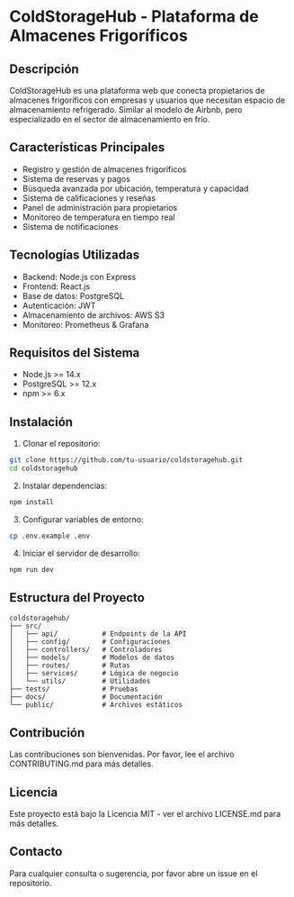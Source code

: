 # ColdStorageHub - Plataforma de Almacenes Frigoríficos

## Descripción
ColdStorageHub es una plataforma web que conecta propietarios de almacenes frigoríficos con empresas y usuarios que necesitan espacio de almacenamiento refrigerado. Similar al modelo de Airbnb, pero especializado en el sector de almacenamiento en frío.

## Características Principales
- Registro y gestión de almacenes frigoríficos
- Sistema de reservas y pagos
- Búsqueda avanzada por ubicación, temperatura y capacidad
- Sistema de calificaciones y reseñas
- Panel de administración para propietarios
- Monitoreo de temperatura en tiempo real
- Sistema de notificaciones

## Tecnologías Utilizadas
- Backend: Node.js con Express
- Frontend: React.js
- Base de datos: PostgreSQL
- Autenticación: JWT
- Almacenamiento de archivos: AWS S3
- Monitoreo: Prometheus & Grafana

## Requisitos del Sistema
- Node.js >= 14.x
- PostgreSQL >= 12.x
- npm >= 6.x

## Instalación

1. Clonar el repositorio:
```bash
git clone https://github.com/tu-usuario/coldstoragehub.git
cd coldstoragehub
```

2. Instalar dependencias:
```bash
npm install
```

3. Configurar variables de entorno:
```bash
cp .env.example .env
```

4. Iniciar el servidor de desarrollo:
```bash
npm run dev
```

## Estructura del Proyecto
```
coldstoragehub/
├── src/
│   ├── api/           # Endpoints de la API
│   ├── config/        # Configuraciones
│   ├── controllers/   # Controladores
│   ├── models/        # Modelos de datos
│   ├── routes/        # Rutas
│   ├── services/      # Lógica de negocio
│   └── utils/         # Utilidades
├── tests/             # Pruebas
├── docs/              # Documentación
└── public/            # Archivos estáticos
```

## Contribución
Las contribuciones son bienvenidas. Por favor, lee el archivo CONTRIBUTING.md para más detalles.

## Licencia
Este proyecto está bajo la Licencia MIT - ver el archivo LICENSE.md para más detalles.

## Contacto
Para cualquier consulta o sugerencia, por favor abre un issue en el repositorio. 